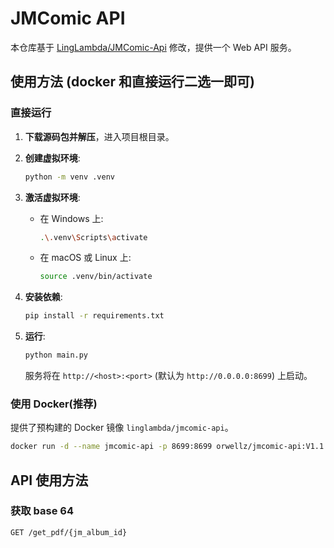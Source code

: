 # JMComic API 

本仓库基于 [LingLambda/JMComic-Api](https://github.com/LingLambda/JMComic-Api) 修改，提供一个 Web API 服务。

## 使用方法 (docker 和直接运行二选一即可)

### 直接运行

1.  **下载源码包并解压**，进入项目根目录。

2.  **创建虚拟环境**:
    ```bash
    python -m venv .venv
    ```

3.  **激活虚拟环境**:
    *   在 Windows 上:
        ```bash
        .\.venv\Scripts\activate
        ```
    *   在 macOS 或 Linux 上:
        ```bash
        source .venv/bin/activate
        ```

4.  **安装依赖**:
    ```bash
    pip install -r requirements.txt
    ```


6.  **运行**:
    ```bash
    python main.py
    ```
    服务将在 `http://<host>:<port>` (默认为 `http://0.0.0.0:8699`) 上启动。

### 使用 Docker(推荐)

提供了预构建的 Docker 镜像 `linglambda/jmcomic-api`。

```bash
docker run -d --name jmcomic-api -p 8699:8699 orwellz/jmcomic-api:V1.1
```
## API 使用方法

### 获取 base 64 

`GET /get_pdf/{jm_album_id}`
